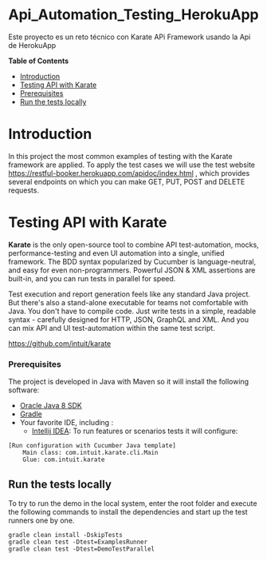 # Api_Automation_Testing_HerokuApp
Este proyecto es un reto técnico con Karate APi Framework usando la Api de HerokuApp

**Table of Contents**  
- [Introduction](#introduction)
- [Testing API with Karate](#testing_api_with_karate)
- [Prerequisites](#prerequisites)
- [Run the tests locally](#run-the-tests-locally)

# Introduction

In this project the most common examples of testing with the Karate framework are applied.
To apply the test cases we will use the test website https://restful-booker.herokuapp.com/apidoc/index.html , which provides several endpoints on which you can make GET, PUT, POST and DELETE requests.

# Testing API with Karate

**Karate** is the only open-source tool to combine API test-automation, mocks, performance-testing and even UI automation into a single, unified framework. The BDD syntax popularized by Cucumber is language-neutral, and easy for even non-programmers. Powerful JSON & XML assertions are built-in, and you can run tests in parallel for speed.

Test execution and report generation feels like any standard Java project. But there's also a stand-alone executable for teams not comfortable with Java. You don't have to compile code. Just write tests in a simple, readable syntax - carefully designed for HTTP, JSON, GraphQL and XML. And you can mix API and UI test-automation within the same test script.

https://github.com/intuit/karate

### Prerequisites

The project is developed in Java with Maven so it will install the following software:

* [Oracle Java 8 SDK](https://java.oracle.com)
* [Gradle](https://gradle.org/)
* Your favorite IDE, including :
  * [Intellij IDEA](http://www.jetbrains.com): To run features or scenarios tests it will configure:  
  
```
[Run configuration with Cucumber Java template]
    Main class: com.intuit.karate.cli.Main    
    Glue: com.intuit.karate
```


## Run the tests locally

To try to run the demo in the local system, enter the root folder and execute the following commands to install the dependencies and start up the test runners one by one.

```
gradle clean install -DskipTests
gradle clean test -Dtest=ExamplesRunner
gradle clean test -Dtest=DemoTestParallel

